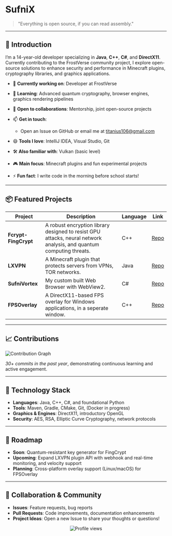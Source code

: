 # SufniX

> "Everything is open source, if you can read assembly."

---

## 🚀 Introduction

I’m a 14-year-old developer specializing in **Java**, **C++**, **C#**, and **DirectX11**. Currently contributing to the FrostVerse community project, I explore open-source solutions to enhance security and performance in Minecraft plugins, cryptography libraries, and graphics applications.

* 🔭 **Currently working on**: Developer at FrostVerse
* 🌱 **Learning**: Advanced quantum cryptography, browser engines, graphics rendering pipelines
* 👯 **Open to collaborations**: Mentorship, joint open-source projects
* 📫 **Get in touch**:

  * Open an Issue on GitHub or email me at [titanius106@gmail.com](mailto:titanius106@gmail.com)
* 😄 **Tools I love**: IntelliJ IDEA, Visual Studio, Git
* 🛠️ **Also familiar with**: Vulkan (basic level)
* 🎮 **Main focus**: Minecraft plugins and fun experimental projects
* ⚡ **Fun fact**: I write code in the morning before school starts!

---

## 📦 Featured Projects

| Project              | Description                                                                                                              | Language | Link                                                   |
| -------------------- | ------------------------------------------------------------------------------------------------------------------------ | -------- | ------------------------------------------------------ |
| **Fcrypt-FingCrypt** | A robust encryption library designed to resist GPU attacks, neural network analysis, and quantum computing threats.      | C++      | [Repo](https://github.com/Titanius69/Fcrypt-FingCrypt) |
| **LXVPN**            | A Minecraft plugin that protects servers from VPNs, TOR networks.                                                        | Java     | [Repo](https://github.com/Titanius69/LXVPN)            |
| **SufniVortex**      | My custom built Web Browser with WebView2.                                                                               | C#       | [Repo](https://github.com/Titanius69/SufniVortex)      |
| **FPSOverlay**       | A DirectX11-based FPS overlay for Windows applications, in a seperate window.                                            | C++      | [Repo](https://github.com/Titanius69/FPSOverlay)       |

---

## 📈 Contributions

![Contribution Graph](https://ghchart.rshah.org/Titanius69)

*30+ commits in the past year*, demonstrating continuous learning and active engagement.

---

## 🔧 Technology Stack

* **Languages**: Java, C++, C#, and foundational Python
* **Tools**: Maven, Gradle, CMake, Git, (Docker in progress)
* **Graphics & Engines**: DirectX11, introductory OpenGL
* **Security**: AES, RSA, Elliptic Curve Cryptography, network protocols

---

## 📅 Roadmap

* **Soon**: Quantum-resistant key generator for FingCrypt
* **Upcoming**: Expand LXVPN plugin API with webhook and real-time monitoring, and velocity support
* **Planning**: Cross-platform overlay support (Linux/macOS) for FPSOverlay

---

## 🤝 Collaboration & Community

* **Issues**: Feature requests, bug reports
* **Pull Requests**: Code improvements, documentation enhancements
* **Project Ideas**: Open a new Issue to share your thoughts or questions!


<div align="center">
  <img src="https://komarev.com/ghpvc/?username=Titanius69&style=flat-square" alt="Profile views" />
</div>
